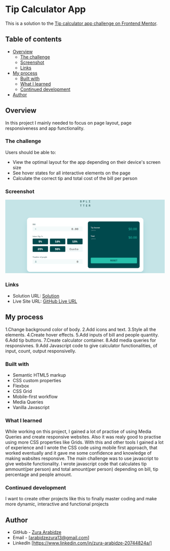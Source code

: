 # Tip Calculator App

This is a solution to the [Tip calculator app challenge on Frontend Mentor](https://www.frontendmentor.io/challenges/tip-calculator-app-ugJNGbJUX).

## Table of contents

- [Overview](#overview)
  - [The challenge](#the-challenge)
  - [Screenshot](#screenshot)
  - [Links](#links)
- [My process](#my-process)
  - [Built with](#built-with)
  - [What I learned](#what-i-learned)
  - [Continued development](#continued-development)
- [Author](#author)

## Overview

In this project I mainly needed to focus on page layout, page responsiveness and app functionality.

### The challenge

Users should be able to:

- View the optimal layout for the app depending on their device's screen size
- See hover states for all interactive elements on the page
- Calculate the correct tip and total cost of the bill per person

### Screenshot

![](images/Screenshot%202022-11-15%20003157.png)

### Links

- Solution URL: [Solution](https://github.com/zuraba3/Tip-Calculator-App)
- Live Site URL: [GitHub Live URL](https://zuraba3.github.io/Tip-Calculator-App/)

## My process

1.Change background color of body.
2.Add icons and text.
3.Style all the elements.
4.Create hover effects.
5.Add inputs of bill and people quantity.
6.Add tip buttons.
7.Create calculator container.
8.Add media queries for responsivnes.
9.Add Javascript code to give calculator functionalities, of input, count, output responsivelly.

### Built with

- Semantic HTML5 markup
- CSS custom properties
- Flexbox
- CSS Grid
- Mobile-first workflow
- Media Queries
- Vanilla Javascript

### What I learned

While working on this project, I gained a lot of practise of using Media Queries and create responsive websites. Also it was realy good to practise using more CSS properties like Grids. With this and other tools I gained a lot of experience and I wrote the CSS code using mobile first approach, that worked eventually and it gave me some confidence and knowledge of making wabsites responsive. The main challenge was to use javascript to give website functionality. I wrote javascript code that calculates tip ammount(per person) and total amount(per person) depending on bill, tip percentage and people amount.

### Continued development

I want to create other projects like this to finally master coding and make more dynamic, interactive and functional projects

## Author

- GitHub - [Zura Arabidze](https://github.com/zuraba3)
- Email - [arabidzezura13@gmail.com]
- Linkedln [https://www.linkedin.com/in/zura-arabidze-20744824a/]
